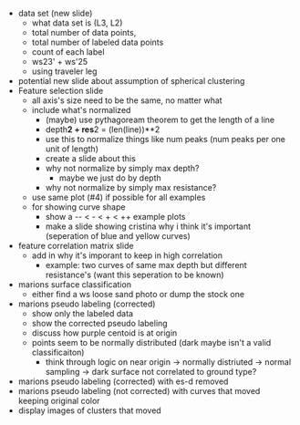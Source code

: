 - data set (new slide)
    - what data set is (L3, L2)
    - total number of data points,
    - total number of labeled data points
    - count of each label
    - ws23' + ws'25
    - using traveler leg 
- potential new slide about assumption of spherical clustering
- Feature selection slide
    - all axis's size need to be the same, no matter what
    - include what's normalized
        - (maybe) use pythagoream theorem to get the length of a line
        - depth**2 + res**2 = (len(line))**2
        - use this to normalize things like num peaks (num peaks per one unit of length)
        - create a slide about this
        - why not normalize by simply max depth?
            - maybe we just do by depth
        - why not normalize by simply max resistance?
    - use same plot (#4) if possible for all examples
    - for showing curve shape
        - show a -- < - < + < ++ example plots
        - make a slide showing cristina why i think it's important (seperation of blue and yellow curves)
- feature correlation matrix slide
    - add in why it's imporant to keep in high correlation
        - example: two curves of same max depth but different resistance's (want this seperation to be known)
- marions surface classification 
    - either find a ws loose sand photo or dump the stock one
- marions pseudo labeling (corrected)
    - show only the labeled data 
    - show the corrected pseudo labeling
    - discuss how purple centoid is at origin
    - points seem to be normally distributed (dark maybe isn't a valid classificaiton)
        - think through logic on near origin -> normally distriuted -> normal sampling -> dark surface not correlated to ground type?
- marions pseudo labeling (corrected) with es-d removed
- marions pseudo labeling (not corrected) with curves that moved keeping original color
- display images of clusters that moved